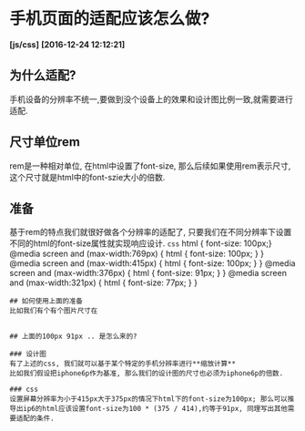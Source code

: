 # 手机页面的适配应该怎么做?
**[js/css]**   **[2016-12-24 12:12:21]**

## 为什么适配?
手机设备的分辨率不统一,要做到没个设备上的效果和设计图比例一致,就需要进行适配.

## 尺寸单位rem
rem是一种相对单位, 在html中设置了font-size, 那么后续如果使用rem表示尺寸, 这个尺寸就是html中的font-szie大小的倍数. 

## 准备
基于rem的特点我们就很好做各个分辨率的适配了, 只要我们在不同分辨率下设置不同的html的font-size属性就实现响应设计.
```css```
html { font-size: 100px;}
@media screen and (max-width:769px) {
	html { font-size: 100px; }
}
@media screen and (max-width:415px) {
	html { font-size: 100px; }
}
@media screen and (max-width:376px) {
	html { font-size: 91px; }
}
@media screen and (max-width:321px) {
	html { font-size: 77px; }
}
```
## 如何使用上面的准备
比如我们有个有个图片尺寸在


## 上面的100px 91px .. 是怎么来的?

### 设计图
有了上述的css, 我们就可以基于某个特定的手机分辨率进行**缩放计算**
比如我们假设把iphone6p作为基准, 那么我们的设计图的尺寸也必须为iphone6p的倍数.

### css
设置屏幕分辨率为小于415px大于375px的情况下html下的font-size为100px; 那么可以推导出ip6的html应该设置font-size为100 * (375 / 414),约等于91px, 同理写出其他需要适配的条件.



